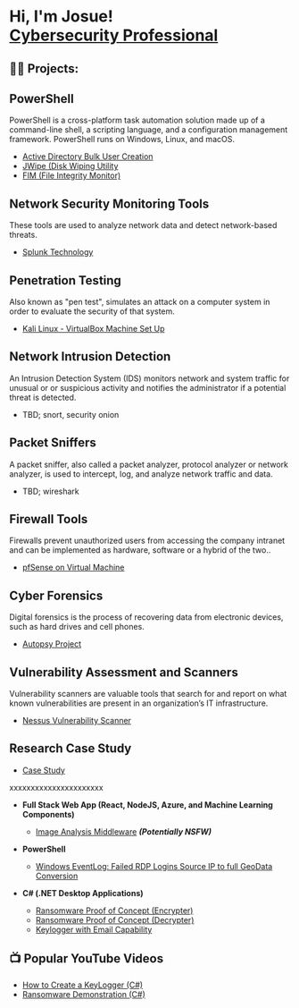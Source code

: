 <h1>Hi, I'm Josue! <br/><a href=>Cybersecurity Professional</a>

<h2>👨‍💻 Projects:</h2>

## PowerShell
PowerShell is a cross-platform task automation solution made up of a command-line shell, a scripting language, and a configuration management framework. PowerShell runs on Windows, Linux, and macOS.

  - [Active Directory Bulk User Creation](https://github.com/jmart375/Active-directory)
  - [JWipe (Disk Wiping Utility](https://github.com/jmart375/Jwipe.PoweShell)
  - [FIM (File Integrity Monitor)](https://github.com/jmart375/Powershell-Integrity-FIM)

## Network Security Monitoring Tools
These tools are used to analyze network data and detect network-based threats.
  - [Splunk Technology](https://github.com/jmart375/Threat-Hunting-with-the-Splunk-SIEM)
 
## Penetration Testing
Also known as "pen test", simulates an attack on a computer system in order to evaluate the 
security of that system.
- [Kali Linux - VirtualBox Machine Set Up](https://github.com/jmart375/VirtualBox-Virtual-Machine-Setup-Project)

## Network Intrusion Detection
An Intrusion Detection System (IDS) monitors network and system traffic for unusual or or       suspicious activity and notifies the administrator if a potential threat is detected. 
  - TBD; snort, security onion
 
## Packet Sniffers
A packet sniffer, also called a packet analyzer, protocol analyzer or network analyzer, is      used to intercept, log, and analyze network traffic and data.
  - TBD; wireshark

## Firewall Tools
Firewalls prevent unauthorized users from accessing the company intranet and can be             implemented as hardware, software or a hybrid of the two..
  - [pfSense on Virtual Machine](https://github.com/jmart375/pfSense)

## Cyber Forensics
Digital forensics is the process of recovering data from electronic devices, such as hard       drives and cell phones.
  - [Autopsy Project](https://github.com/jmart375/Autopsy)

## Vulnerability Assessment and Scanners
Vulnerability scanners are valuable tools that search for and report on what known              vulnerabilities are present in an organization’s IT infrastructure. 
  - [Nessus Vulnerability Scanner](https://github.com/jmart375/Nessus)

## Research Case Study
  - [Case Study](https://github.com/jmart375/Case-Study)




xxxxxxxxxxxxxxxxxxxxxx


    
  





 
- <b>Full Stack Web App (React, NodeJS, Azure, and Machine Learning Components)</b>
  - [Image Analysis Middleware](https://github.com/joshmadakor1/4chan-Image-Analysis-Middleware-C964) <b><i>(Potentially NSFW)</b></i>
- <b>PowerShell</b>
  - [Windows EventLog: Failed RDP Logins Source IP to full GeoData Conversion](https://github.com/joshmadakor1/Sentinel-Lab)
  
- <b>C# (.NET Desktop Applications)</b>
  - [Ransomware Proof of Concept (Encrypter)](https://github.com/joshmadakor1/EncrypterPOC)
  - [Ransomware Proof of Concept (Decrypter)](https://github.com/joshmadakor1/DecrypterPOC)
  - [Keylogger with Email Capability](https://github.com/joshmadakor1/Key-Logger-With-Email)


<h2>📺 Popular YouTube Videos</h2>

- [How to Create a KeyLogger (C#)](https://www.youtube.com/watch?v=N-L9hklSlNk)
- [Ransomware Demonstration (C#)](https://www.youtube.com/watch?v=OfvdQeh79s0)
